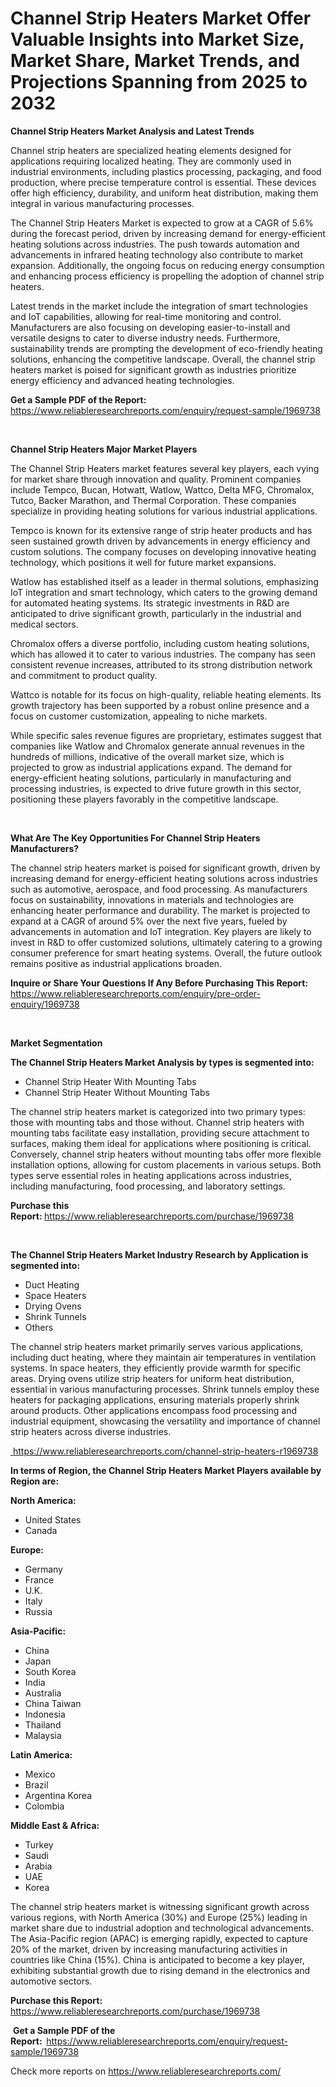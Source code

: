 <p><h1>Channel Strip Heaters Market Offer Valuable Insights into Market Size, Market Share, Market Trends, and Projections Spanning from 2025 to 2032</h1></p><p><strong>Channel Strip Heaters Market Analysis and Latest Trends</strong></p>
<p><p>Channel strip heaters are specialized heating elements designed for applications requiring localized heating. They are commonly used in industrial environments, including plastics processing, packaging, and food production, where precise temperature control is essential. These devices offer high efficiency, durability, and uniform heat distribution, making them integral in various manufacturing processes.</p><p>The Channel Strip Heaters Market is expected to grow at a CAGR of 5.6% during the forecast period, driven by increasing demand for energy-efficient heating solutions across industries. The push towards automation and advancements in infrared heating technology also contribute to market expansion. Additionally, the ongoing focus on reducing energy consumption and enhancing process efficiency is propelling the adoption of channel strip heaters.</p><p>Latest trends in the market include the integration of smart technologies and IoT capabilities, allowing for real-time monitoring and control. Manufacturers are also focusing on developing easier-to-install and versatile designs to cater to diverse industry needs. Furthermore, sustainability trends are prompting the development of eco-friendly heating solutions, enhancing the competitive landscape. Overall, the channel strip heaters market is poised for significant growth as industries prioritize energy efficiency and advanced heating technologies.</p></p>
<p><strong>Get a Sample PDF of the Report:&nbsp;</strong> <a href="https://www.reliableresearchreports.com/enquiry/request-sample/1969738?utm_campaign=2128&utm_medium=2&utm_source=Github&utm_content=ia&utm_term=20022025&utm_id=channel-strip-heaters">https://www.reliableresearchreports.com/enquiry/request-sample/1969738</a></p>
<p>&nbsp;</p>
<p><strong>Channel Strip Heaters Major Market Players</strong></p>
<p><p>The Channel Strip Heaters market features several key players, each vying for market share through innovation and quality. Prominent companies include Tempco, Bucan, Hotwatt, Watlow, Wattco, Delta MFG, Chromalox, Tutco, Backer Marathon, and Thermal Corporation. These companies specialize in providing heating solutions for various industrial applications.</p><p>Tempco is known for its extensive range of strip heater products and has seen sustained growth driven by advancements in energy efficiency and custom solutions. The company focuses on developing innovative heating technology, which positions it well for future market expansions.</p><p>Watlow has established itself as a leader in thermal solutions, emphasizing IoT integration and smart technology, which caters to the growing demand for automated heating systems. Its strategic investments in R&D are anticipated to drive significant growth, particularly in the industrial and medical sectors.</p><p>Chromalox offers a diverse portfolio, including custom heating solutions, which has allowed it to cater to various industries. The company has seen consistent revenue increases, attributed to its strong distribution network and commitment to product quality.</p><p>Wattco is notable for its focus on high-quality, reliable heating elements. Its growth trajectory has been supported by a robust online presence and a focus on customer customization, appealing to niche markets.</p><p>While specific sales revenue figures are proprietary, estimates suggest that companies like Watlow and Chromalox generate annual revenues in the hundreds of millions, indicative of the overall market size, which is projected to grow as industrial applications expand. The demand for energy-efficient heating solutions, particularly in manufacturing and processing industries, is expected to drive future growth in this sector, positioning these players favorably in the competitive landscape.</p></p>
<p>&nbsp;</p>
<p><strong>What Are The Key Opportunities For Channel Strip Heaters Manufacturers?</strong></p>
<p><p>The channel strip heaters market is poised for significant growth, driven by increasing demand for energy-efficient heating solutions across industries such as automotive, aerospace, and food processing. As manufacturers focus on sustainability, innovations in materials and technologies are enhancing heater performance and durability. The market is projected to expand at a CAGR of around 5% over the next five years, fueled by advancements in automation and IoT integration. Key players are likely to invest in R&D to offer customized solutions, ultimately catering to a growing consumer preference for smart heating systems. Overall, the future outlook remains positive as industrial applications broaden.</p></p>
<p><strong>Inquire or Share Your Questions If Any Before Purchasing This Report:</strong> <a href="https://www.reliableresearchreports.com/enquiry/pre-order-enquiry/1969738?utm_campaign=2128&utm_medium=2&utm_source=Github&utm_content=ia&utm_term=20022025&utm_id=channel-strip-heaters">https://www.reliableresearchreports.com/enquiry/pre-order-enquiry/1969738</a></p>
<p>&nbsp;</p>
<p><strong>Market Segmentation</strong></p>
<p><strong>The Channel Strip Heaters Market Analysis by types is segmented into:</strong></p>
<p><ul><li>Channel Strip Heater With Mounting Tabs</li><li>Channel Strip Heater Without Mounting Tabs</li></ul></p>
<p><p>The channel strip heaters market is categorized into two primary types: those with mounting tabs and those without. Channel strip heaters with mounting tabs facilitate easy installation, providing secure attachment to surfaces, making them ideal for applications where positioning is critical. Conversely, channel strip heaters without mounting tabs offer more flexible installation options, allowing for custom placements in various setups. Both types serve essential roles in heating applications across industries, including manufacturing, food processing, and laboratory settings.</p></p>
<p><strong>Purchase this Report:&nbsp;</strong><a href="https://www.reliableresearchreports.com/purchase/1969738?utm_campaign=2128&utm_medium=2&utm_source=Github&utm_content=ia&utm_term=20022025&utm_id=channel-strip-heaters">https://www.reliableresearchreports.com/purchase/1969738</a></p>
<p>&nbsp;</p>
<p><strong>The Channel Strip Heaters Market Industry Research by Application is segmented into:</strong></p>
<p><ul><li>Duct Heating</li><li>Space Heaters</li><li>Drying Ovens</li><li>Shrink Tunnels</li><li>Others</li></ul></p>
<p><p>The channel strip heaters market primarily serves various applications, including duct heating, where they maintain air temperatures in ventilation systems. In space heaters, they efficiently provide warmth for specific areas. Drying ovens utilize strip heaters for uniform heat distribution, essential in various manufacturing processes. Shrink tunnels employ these heaters for packaging applications, ensuring materials properly shrink around products. Other applications encompass food processing and industrial equipment, showcasing the versatility and importance of channel strip heaters across diverse industries.</p></p>
<p><a href="https://www.reliableresearchreports.com/channel-strip-heaters-r1969738?utm_campaign=2128&utm_medium=2&utm_source=Github&utm_content=ia&utm_term=20022025&utm_id=channel-strip-heaters">&nbsp;https://www.reliableresearchreports.com/channel-strip-heaters-r1969738</a></p>
<p><strong>In terms of Region, the Channel Strip Heaters Market Players available by Region are:</strong></p>
<p>
    <p> <strong> North America: </strong>
        <ul>
            <li>United States</li>
            <li>Canada</li>
        </ul>
        </p> 
    <p> <strong> Europe: </strong>
        <ul>
            <li>Germany</li>
            <li>France</li>
            <li>U.K.</li>
            <li>Italy</li>
            <li>Russia</li>
        </ul>
        </p> 
    <p> <strong> Asia-Pacific: </strong>
        <ul>
            <li>China</li>
            <li>Japan</li>
            <li>South Korea</li>
            <li>India</li>
            <li>Australia</li>
            <li>China Taiwan</li>
            <li>Indonesia</li>
            <li>Thailand</li>
            <li>Malaysia</li>
        </ul>
        </p> 
    <p> <strong> Latin America: </strong>
        <ul>
            <li>Mexico</li>
            <li>Brazil</li>
            <li>Argentina Korea</li>
            <li>Colombia</li>
        </ul>
        </p> 
    <p> <strong> Middle East & Africa: </strong>
        <ul>
            <li>Turkey</li>
            <li>Saudi</li>
            <li>Arabia</li>
            <li>UAE</li>
            <li>Korea</li>
        </ul>
    </p>
    </p>
<p><p>The channel strip heaters market is witnessing significant growth across various regions, with North America (30%) and Europe (25%) leading in market share due to industrial adoption and technological advancements. The Asia-Pacific region (APAC) is emerging rapidly, expected to capture 20% of the market, driven by increasing manufacturing activities in countries like China (15%). China is anticipated to become a key player, exhibiting substantial growth due to rising demand in the electronics and automotive sectors.</p></p>
<p><strong>Purchase this Report: </strong><a href="https://www.reliableresearchreports.com/purchase/1969738?utm_campaign=2128&utm_medium=2&utm_source=Github&utm_content=ia&utm_term=20022025&utm_id=channel-strip-heaters">https://www.reliableresearchreports.com/purchase/1969738</a></p>
<p>&nbsp;<strong>Get a Sample PDF of the Report:&nbsp;&nbsp;</strong><a href="https://www.reliableresearchreports.com/enquiry/request-sample/1969738?utm_campaign=2128&utm_medium=2&utm_source=Github&utm_content=ia&utm_term=20022025&utm_id=channel-strip-heaters">https://www.reliableresearchreports.com/enquiry/request-sample/1969738</a></p>
<p><strong></strong></p>
<p>Check more reports on <a href="https://www.reliableresearchreports.com/?utm_campaign=2128&utm_medium=2&utm_source=Github&utm_content=ia&utm_term=20022025&utm_id=channel-strip-heaters">https://www.reliableresearchreports.com/</a></p>